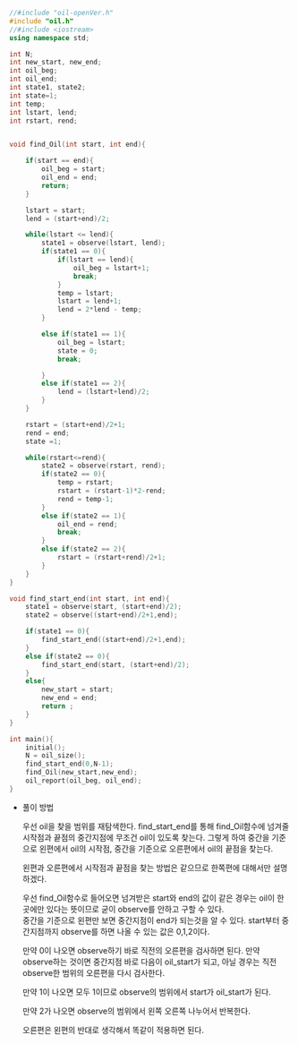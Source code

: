 ```c++
//#include "oil-openVer.h"
#include "oil.h"
//#include <iostream>
using namespace std;

int N;
int new_start, new_end;
int oil_beg;
int oil_end;
int state1, state2;
int state=1;
int temp;
int lstart, lend;
int rstart, rend;


void find_Oil(int start, int end){

    if(start == end){
        oil_beg = start;
        oil_end = end;
        return;
    }

    lstart = start;
    lend = (start+end)/2;

    while(lstart <= lend){
        state1 = observe(lstart, lend);
        if(state1 == 0){
            if(lstart == lend){
                oil_beg = lstart+1;
                break;
            }
            temp = lstart;
            lstart = lend+1;
            lend = 2*lend - temp;
        }

        else if(state1 == 1){
            oil_beg = lstart;
            state = 0;
            break;

        }
        else if(state1 == 2){
            lend = (lstart+lend)/2;
        }
    }

    rstart = (start+end)/2+1;
    rend = end;
    state =1;

    while(rstart<=rend){
        state2 = observe(rstart, rend);
        if(state2 == 0){
            temp = rstart;
            rstart = (rstart-1)*2-rend;
            rend = temp-1;
        }
        else if(state2 == 1){
            oil_end = rend;
            break;
        }
        else if(state2 == 2){
            rstart = (rstart+rend)/2+1;
        }
    }
}

void find_start_end(int start, int end){
    state1 = observe(start, (start+end)/2);
    state2 = observe((start+end)/2+1,end);

    if(state1 == 0){
        find_start_end((start+end)/2+1,end);
    }
    else if(state2 == 0){
        find_start_end(start, (start+end)/2);
    }
    else{
        new_start = start;
        new_end = end;
        return ;
    }
}

int main(){
    initial();
    N = oil_size();
    find_start_end(0,N-1);
    find_Oil(new_start,new_end);
    oil_report(oil_beg, oil_end);
}

```

+ 풀이 방법

  우선 oil을 찾을 범위를 재탐색한다. find_start_end를 통해 find_Oil함수에 넘겨줄 시작점과 끝점의 중간지점에 무조건 oil이 있도록 찾는다. 그렇게 하여 중간을 기준으로 왼편에서 oil의 시작점, 중간을 기준으로 오른편에서 oil의 끝점을 찾는다. 

  왼편과 오른편에서 시작점과 끝점을 찾는 방법은 같으므로 한쪽편에 대해서만 설명하겠다.

  우선 find_Oil함수로 들어오면 넘겨받은 start와 end의 값이 같은 경우는 oil이 한곳에만 있다는 뜻이므로 굳이 observe를 안하고 구할 수 있다.    
  중간을 기준으로 왼편만 보면 중간지점이 end가 되는것을 알 수 있다. start부터 중간지점까지 observe를 하면 나올 수 있는 값은 0,1,2이다.

  만약 0이 나오면 observe하기 바로 직전의 오른편을 검사하면 된다. 만약 observe하는 것이면 중간지점 바로 다음이 oil_start가 되고,  아닐 경우는 직전 observe한 범위의 오른편을 다시 검사한다.

  만약 1이 나오면 모두 1이므로 observe의 범위에서 start가 oil_start가 된다.

  만약 2가 나오면 observe의 범위에서 왼쪽 오른쪽 나누어서 반복한다.

  오른편은 왼편의 반대로 생각해서 똑같이 적용하면 된다.


